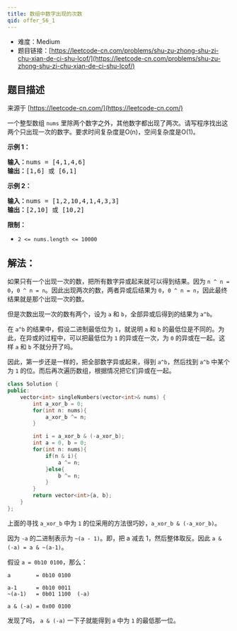 ```yaml
---
title: 数组中数字出现的次数
qid: offer_56_1
---
```



- 难度：Medium
- 题目链接：[https://leetcode-cn.com/problems/shu-zu-zhong-shu-zi-chu-xian-de-ci-shu-lcof/](https://leetcode-cn.com/problems/shu-zu-zhong-shu-zi-chu-xian-de-ci-shu-lcof/)


## 题目描述

来源于 [https://leetcode-cn.com/](https://leetcode-cn.com/)

<p>一个整型数组 <code>nums</code> 里除两个数字之外，其他数字都出现了两次。请写程序找出这两个只出现一次的数字。要求时间复杂度是O(n)，空间复杂度是O(1)。</p>



<p><strong>示例 1：</strong></p>

<pre><strong>输入：</strong>nums = [4,1,4,6]
<strong>输出：</strong>[1,6] 或 [6,1]
</pre>

<p><strong>示例 2：</strong></p>

<pre><strong>输入：</strong>nums = [1,2,10,4,1,4,3,3]
<strong>输出：</strong>[2,10] 或 [10,2]</pre>



<p><strong>限制：</strong></p>

<ul>
	<li><code>2 &lt;= nums.length &lt;= 10000</code></li>
</ul>




## 解法：

如果只有一个出现一次的数，把所有数字异或起来就可以得到结果。因为 `n ^ n = 0`，`0 ^ n = n`。因此出现两次的数，两者异或后结果为 `0`，`0 ^ n = n`，因此最终结果就是那个出现一次的数。

但是次数出现一次的数有两个，设为 `a` 和 `b`，全部异或后得到的结果为 `a^b`。

在 `a^b` 的结果中，假设二进制最低位为 `1`，就说明 `a` 和 `b` 的最低位是不同的。为此，在异或的过程中，可以把最低位为 `1` 的异或在一次，为 `0` 的异或在一起。这样 `a` 和 `b` 不就分开了吗。

因此，第一步还是一样的，把全部数字异或起来，得到 `a^b`，然后找到 `a^b` 中某个为 `1` 的位。而后再次遍历数组，根据情况把它们异或在一起。


```c++
class Solution {
public:
    vector<int> singleNumbers(vector<int>& nums) {
        int a_xor_b = 0;
        for(int n: nums){
            a_xor_b ^= n;
        }

        int i = a_xor_b & (-a_xor_b);
        int a = 0, b = 0;
        for(int n: nums){
            if(n & i){
                a ^= n;
            }else{
                b ^= n;
            }
        }
        return vector<int>{a, b};
    }
};
```

上面的寻找 `a_xor_b` 中为 `1` 的位采用的方法很巧妙，`a_xor_b & (-a_xor_b)`。

因为 `-a` 的二进制表示为 `~(a - 1)`。即，把 a 减去 1，然后整体取反。因此 `a & (-a) = a & ~(a-1)`。

假设 `a = 0b10 0100`，那么：

```
a        = 0b10 0100

a-1      = 0b10 0011
~(a-1)   = 0b01 1100  (-a)

a & (-a) = 0x00 0100
```

发现了吗， `a & (-a)` 一下子就能得到 `a` 中为 `1` 的最低那一位。